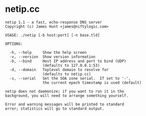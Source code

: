 netip.cc
========

    netip 1.1 - a fast, echo-response DNS server
    Copyright (c) James Hunt <james@niftylogic.com>

    USAGE: ./netip [-b host:port] [-n base.tld]

    OPTIONS:

      -h, --help     Show the help screen
      -v, --version  Show version information
      -b, --bind     Host IP address and port to bind (UDP)
                     (defaults to 127.0.0.1:53)
      -d, --domain   Toplevel domain to resolve for
                     (defaults to netip.cc)
      -s, --serial   Set the SOA zone serial.  If set to '-',
                     the current epoch timestamp is used (default)

    netip does not daemonize; if you want to run it in the
    background, you will need to arrange something yourself.

    Error and warning messages will be printed to standard
    error; statistics will go to standard output.

